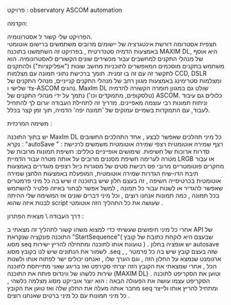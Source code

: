 פרויקט :  observatory ASCOM automation 

הקדמה: 

הפרויקט שלי קשור ל אסטרונומיה.  
תצפית אסטרומה דורשת אינטגרציה של יישומים מרובים משתמשים ברישום אוטומטי באמצעות הדמיה סטנדרטית ,  בפרויקט זה השתמשנו בתוכנה MAXIM DL,   היא אוסף של מנהלי התקנים למחשבים עבור מכשירים שונים הקשורים לאסטרונומיה. הוא משתמש בתקנים מוסכמים המאפשרים לתוכניות מחשב שונות ("אפליקציות") ולהתקנים לתקשר זה עם זה בו זמנית. תומך ברכישת נתוני תמונה עם מצלמות CCD, DSLR ומצלמות סטרימינג באמצעות מגוון רחב של מנהלי התקנים קנייניים, מנהלי התקנים של צד שלישי ו-ASCOM נהגים. 
 MaxIm DL שולט גם במגוון חומרה הקשורה להדמיה (טלסקופים, מתמקדים וכו') נתמך על ידי מנהלי התקנים של ASCOM. כלולים גם עיבוד וניתוח תמונות רבי עוצמה מאפיינים. מדריך זה לתחילת העבודה יגרום לך להתחיל לעבוד, עם התמקדות בשמיים עמוקים של 'תמונה יפה' הדמיה, תוך זמן קצר בכלל. 

משימה המרכזית  : 

יש בתוך התוכנה  MaxIm DL  כל מיני תהלכים שאפשר לבצע , אחד התהלכים החשובים נקרא : "autoSave " :
 רצף שמירה אוטומטית רצפי שמירה אוטומטית משמשים לרכישת סדרות ארוכות של חשיפות. שימושים אופייניים כוללים: חשיפת תמונות מרובות של מטרה לערימה חשיפת מסננים מרובים על אותה מטרה עבור הדמיית LRGB או עבור מחקרים פוטומטריים מרובי פס רכישת סטים של מסגרות כיול רצפים מוגדרים באמצעות תיבת הדו-שיח הגדרות שמירה אוטומטית, המופעלת באמצעות הלחצן שמירה אוטומטית בכרטיסייה חשיפה , זה בעצם חלון שיש בתוכנה זו שיש בה כל מיני פרמטרים שאפשר להגדיר או לשנות עבור כל תמונה , למשל אפשר לבחור באיזה פלטיר להשתמש בכל תמונה , כמה תמונות אנחנו רוצים , וכל מיני דברים שונים 
אז המשימה שלי ההיתה לבנות איזה שהוא script שעושה את כל התהליך הזה אוטומטי . 

דרך העבודה \ מצאית הפתרון : 

אחרי כל מיני חיפושים שעשיתי כדי למצוא משהו קשור לתהליך זה מצאתי ב API של התוכנה פונקציה  שנקראת  "StartSequence"( שבעצם היא לוקחת כתובת של קובץ מסוג seq טועונת אותו לתוכנה ומתחילה להריץ ישירות ) . 
 יש אופציה בחלון autosave לשמור את הנתונים שיש לנו בקובץ מסוג .seq , שזה בעצם קובץ שיש בה כל פרמטר , ארגומנט שנמצא על החלון הזה , וגם הערך שלו , ואנחנו יכולים ישר לפתוח אותו ולשנות הכל , אחרי שמצאתי את הקובץ הזה יצרתי סקירפט ואז בריגע שאני מתייחסת לתוכנה שירות כלשהו של ווינדוס פותח את התוכנה (MAXIM DL) וטוען את הסקריפט לתוכנה . 
הסקריפט עצמו עושה את הפעולה הבאה : הוא יוצר אובייקט מסוג מצלמה כלשהי , מחבר אותה מעלה את החלון שלה ואז טוען את הקובץ seq ומתחיל להריץ אותו ולייצר כל מיני תמונות עם כל מיני ברטים שאנחנו רוצים . 
 
